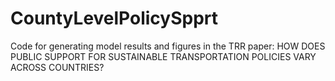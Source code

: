 # CountyLevelPolicySpprt
Code for generating model results and figures in the TRR paper: HOW DOES PUBLIC SUPPORT FOR SUSTAINABLE TRANSPORTATION POLICIES VARY ACROSS COUNTRIES?
